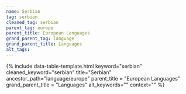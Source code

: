 ```yaml
---
name: Serbian
tag: serbian
cleaned_tag: serbian
parent_tag: europe
parent_title: European Languages
grand_parent_tag: language
grand_parent_title: Languages
alt_tags: 
---
```


{% include data-table-template.html 
  keyword="serbian" 
  cleaned_keyword="serbian" 
  title="Serbian"
  ancestor_path="language/europe" 
  parent_title = "European Languages"
  grand_parent_title = "Languages"
  alt_keywords=""
  context=""
%}

